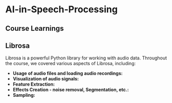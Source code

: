 # AI-in-Speech-Processing

## Course Learnings

## Librosa

Librosa is a powerful Python library for working with audio data. Throughout the course, we covered various aspects of Librosa, including:

- **Usage of audio files and loading audio recordings:**
- **Visualization of audio signals:**
- **Feature Extraction:**
- **Effects Creation - noise removal, Segmentation, etc.:**
- **Sampling:**

